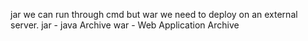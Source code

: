 
jar we can run through cmd but war we need to deploy on an external server.
jar - java Archive
war - Web Application Archive

